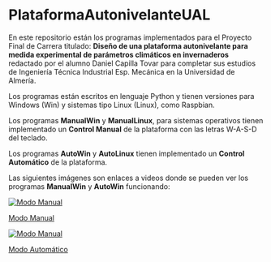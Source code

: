 # PlataformaAutonivelanteUAL
En este repositorio están los programas implementados para el Proyecto Final de Carrera titulado:
<b>Diseño de una plataforma autonivelante para medida experimental de parámetros climáticos en invernaderos</b> 
redactado por el alumno Daniel Capilla Tovar para completar sus estudios de Ingeniería Técnica Industrial Esp. Mecánica en la Universidad de Almería.

Los programas están escritos en lenguaje Python y tienen versiones para Windows (Win) y sistemas tipo Linux (Linux), como Raspbian.

Los programas <b>ManualWin</b> y <b>ManualLinux</b>, para sistemas operativos tienen implementado un <b>Control Manual</b> de la plataforma con las letras W-A-S-D del teclado.

Los programas <b>AutoWin</b> y <b>AutoLinux</b> tienen implementado un <b>Control Automático</b> de la plataforma.

Las siguientes imágenes son enlaces a videos donde se pueden ver los programas <b>ManualWin</b> y <b>AutoWin</b> funcionando:


[![Modo Manual](https://img.youtube.com/vi/SrUtowRWYck/0.jpg)](https://www.youtube.com/watch?v=SrUtowRWYck "Modo Manual")

<a href="https://www.youtube.com/watch?v=SrUtowRWYck">Modo Manual</a>


[![Modo Manual](https://img.youtube.com/vi/SO_ZfmCs150/0.jpg)](https://www.youtube.com/watch?v=SO_ZfmCs150 "Modo Automático")

<a href="https://www.youtube.com/watch?v=SO_ZfmCs150">Modo Automático</a>

